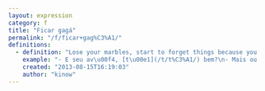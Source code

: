 ```yaml
---
layout: expression
category: f
title: "Ficar gagá"
permalink: "/f/ficar+gag%C3%A1/"
definitions:
  - definition: "Lose your marbles, start to forget things because you are getting old, or start acting weird due to some mental illness."
    example: "- E seu av\u00f4, [t\u00e1](/t/t%C3%A1/) bem?\n- Mais ou menos, ele est\u00e1 ficando meio gag\u00e1 agora.\n- Puxa, que pena."
    created: "2013-08-15T16:19:03"
    author: "kinow"
---
```

